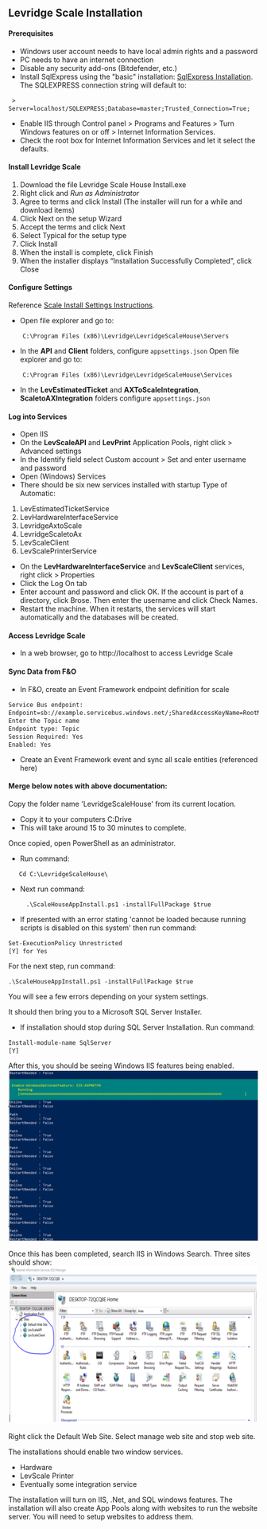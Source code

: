 ﻿## Levridge Scale Installation

#### Prerequisites

- Windows user account needs to have local admin rights and a password
- PC needs to have an internet connection
- Disable any security add-ons (Bitdefender, etc.)
- Install SqlExpress using the "basic" installation: [SqlExpress Installation](https://go.microsoft.com/fwlink/?linkid=866658). The SQLEXPRESS connection string will default to: 
```    
 > Server=localhost/SQLEXPRESS;Database=master;Trusted_Connection=True;
```
- Enable IIS through Control panel > Programs and Features > Turn Windows features on or off > Internet Information Services. 
- Check the root box for Internet Information Services and let it select the defaults.

#### Install Levridge Scale
1. Download the file Levridge Scale House Install.exe 
2. Right click and *Run as Administrator*
3. Agree to terms and click Install (The installer will run for a while and download items)
4. Click Next on the setup Wizard
5. Accept the terms and click Next
6. Select Typical for the setup type
7. Click Install
8. When the install is complete, click Finish
9. When the installer displays “Installation Successfully Completed”, click Close


#### Configure Settings
Reference [Scale Install Settings Instructions](scale-install-settings-instructions.md). 

- Open file explorer and go to: 
```
    C:\Program Files (x86)\Levridge\LevridgeScaleHouse\Servers
```
- In the **API** and **Client** folders, configure `appsettings.json`
Open file explorer and go to: 
```
    C:\Program Files (x86)\Levridge\LevridgeScaleHouse\Services
```
- In the **LevEstimatedTicket** and **AXToScaleIntegration**, **ScaletoAXIntegration** folders configure `appsettings.json`

#### Log into Services

- Open IIS
- On the **LevScaleAPI** and **LevPrint** Application Pools, right click > Advanced settings
- In the Identify field select Custom account > Set and enter username and password
- Open (Windows) Services
- There should be six new services installed with startup Type of Automatic:
1.  LevEstimatedTicketService
2.  LevHardwareInterfaceService
3.  LevridgeAxtoScale
4.  LevridgeScaletoAx
5.  LevScaleClient
6.  LevScalePrinterService
- On the **LevHardwareInterfaceService** and **LevScaleClient** services, right click > Properties
- Click the Log On tab
- Enter account and password and click OK. If the account is part of a directory, click Brose. Then enter the username and click Check Names. 
- Restart the machine. When it restarts, the services will start automatically and the databases will be created. 

#### Access Levridge Scale
- In a web browser, go to http://localhost to access Levridge Scale



#### Sync Data from F&O
- In F&O, create an Event Framework endpoint definition for scale
```
Service Bus endpoint: 
Endpoint=sb://example.servicebus.windows.net/;SharedAccessKeyName=RootManageSharedAccessKey;SharedAccessKey=xxxxxxxxxxxxxxxxxxxxxxxxxxxxxxxxxxxxxxxxxxxxxxxxxxxxx=
Enter the Topic name
Endpoint type: Topic
Session Required: Yes
Enabled: Yes
```
- Create an Event Framework event and sync all scale entities (referenced here)


#### Merge below notes with above documentation:
Copy the folder name 'LevridgeScaleHouse' from its current location. 

- Copy it to your computers C:Drive
- This will take around 15 to 30 minutes to complete.


Once copied, open PowerShell as an administrator.

- Run command:
```
   Cd C:\LevridgeScaleHouse\
```
- Next run command:
```
     .\ScaleHouseAppInstall.ps1 -installFullPackage $true
```
- If presented with an error stating 'cannot be loaded because running scripts is disabled on this system' then run command:
```
Set-ExecutionPolicy Unrestricted
[Y] for Yes
```
For the next step, run command:
```
.\ScaleHouseAppInstall.ps1 -installFullPackage $true
```
You will see a few errors depending on your system settings.

It should then bring you to a Microsoft SQL Server Installer.

- If installation should stop during SQL Server Installation. Run command:
```
Install-module-name SqlServer
[Y]
```
After this, you should be seeing Windows IIS features being enabled.
![Windows-IIS-Features-Enabled](./assets/images/Windows-IIS-Features-Enabled.png)

Once this has been completed, search IIS in Windows Search. Three sites should show:
![IIS-Default-Web-Site](./assets/images/IIS-Default-Web-Site.png)

Right click the Default Web Site. Select manage web site and stop web site.

The installations should enable two window services.

- Hardware
- LevScale Printer
- Eventually some integration service

The installation will turn on IIS, .Net, and SQL windows features.
The installation will also create App Pools along with websites to run the website server. You will need to setup websites to address them. 